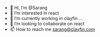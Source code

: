 - 👋 Hi, I’m @Sarang
- 👀 I’m interested in react
- 🌱 I’m currently working in clayfin ...
- 💞️ I’m looking to collaborate on react
- 📫 How to reach me sarang@clayfin.com

<!---
srng-clayfin/srng-clayfin is a ✨ special ✨ repository because its `README.md` (this file) appears on your GitHub profile.
You can click the Preview link to take a look at your changes.
--->
